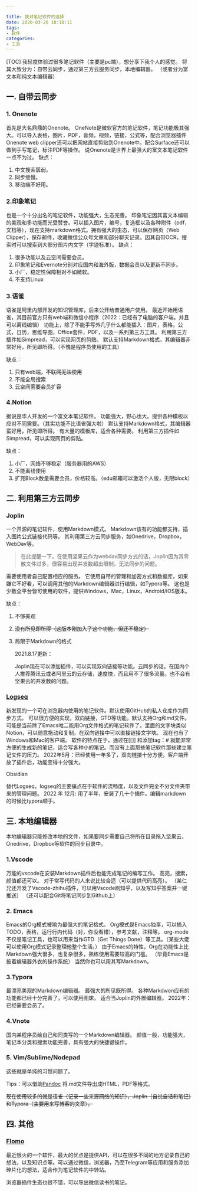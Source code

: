 ```yaml
---

title: 我对笔记软件的选择
date: 2020-03-26 18:18:11
tags: 
- 软件 
categories: 
- 工具
---
```

[TOC]
我轻度体验过很多笔记软件（主要是pc端），想分享下我个人的感觉。
将其大致分为：自带云同步，通过第三方云服务同步，本地编辑器。
（或者分为富文本和纯文本编辑器）
## 一. 自带云同步

### 1. Onenote

首先是大名鼎鼎的Onenote。
OneNote是微软官方的笔记软件，笔记功能极其强大。可以导入表格，图片，PDF，音频，视频，链接，公式等，配合浏览器插件Onenote web clipper还可以把网站直接剪贴到Onenote中。配合Surface还可以做到手写笔记，标注PDF等操作。
说Onenote是世界上最强大的富文本笔记软件一点不为过。
缺点：
1. 中文搜索孱弱。
2. 同步缓慢。
3. 移动端不好用。

### 2.印象笔记

也是一个十分出名的笔记软件，功能强大，生态完善。
印象笔记因其富文本编辑的美观和多功能而光受赞誉。可以插入图片，编号，复选框以及各种附件（pdf，文档等），现在支持markdown格式。拥有强大的生态，可以保存网页（Web Clipper），保存邮件，收藏微信公众号文章和部分聊天记录。因其自带OCR，搜索时可以搜索到大部分图片内文字（字迹标准）。
缺点：

1. 很多功能以及云空间需要会员。
2. 印象笔记和Evernote分别对应国内和海外版，数据会员以及更新不同步。
3. 小厂，稳定性保障相对不如微软。
4. 不支持Linux

### 3.语雀

语雀是阿里内部开发的知识管理库，后来公开给普通用户使用。
最近开始用语雀，其目前官方只有web端和微信小程序（2022：已经有了电脑的客户端，并且可以离线编辑）
功能上，除了不能手写外几乎什么都能插入：图片，表格，公式，日历，思维导图，Office套件，PDF，以及一系列第三方工具。
利用第三方插件如Simpread，可以实现网页的剪贴。
默认支持Markdown格式，其编辑器非常好用，所见即所得。（不愧是程序员使用的工具）

缺点：

1. 只有web端，~~不联网无法使用~~
2. 不能全局搜索
3. 云空间需要会员扩容

### 4.Notion

据说是华人开发的一个富文本笔记软件。
功能强大，野心也大。提供各种模板以应对不同需要。（其实功能不比语雀强大啦）
默认支持Markdown格式，其编辑器蛮好用，所见即所得。
有大量的模板库，适合各种需要。
利用第三方插件如Simpread，可以实现网页的剪贴。

缺点：

1. 小厂，网络不够稳定（服务器用的AWS）
2. 不能离线使用
3. 扩充Block数量需要会员，价格较高。（edu邮箱可以激活个人版，无限block）

## 二. 利用第三方云同步

### Joplin

一个开源的笔记软件，使用Markdown模式。
Markdown该有的功能都支持，插入图片公式链接代码等。
其利用第三方云同步服务，如Onedrive，Dropbox，WebDav等。

> 在此提醒一下，在使用坚果云作为webdav同步方式的话，Joplin因为其零散文件过多，很容易出现并发数超出限制，无法同步的问题。

需要使用者自己配置相应的服务。
它使用自带的管理和加密方式和数据库，如果嫌它不好看，可以调用其他的Markdown编辑器进行编辑，如Typora等。
这也是少数全平台皆可使用的软件，提供Windows，Mac，Linux，Android/IOS版本。

缺点：

1. 不够美观

2. ~~没有所见即所得（这版本刚加入了这个功能，但还不稳定）~~

3. 局限于Markdown的格式

   2021.8.17更新：

   Joplin现在可以添加插件，可以实现双向链接等功能。云同步的话。在国内个人推荐腾讯云或者阿里云的云存储，速度快，而且用不了很多流量。也不会有坚果云的并发数的问题。

### [Logseq](https://logseq.com)

新发现的一个可在浏览器内使用的笔记软件。默认使用GitHub的私人仓库作为同步方式。
可以很方便的实现，双向链接，GTD等功能。默认支持Org和md文件。可能是当前除了Emacs唯二能用Org文件格式的笔记软件了。里面的文字块类似Notion，可以随意拖动和复制。在双向链接中可以直接链接文字块。
现在也有了Windows和Mac的客户端。
软件的特点在于，通过在[[]] 和添加tag：# 就能非常方便的生成新的笔记，适合写各种小的笔记。而没有上面那些笔记软件那些建立笔记文件的压力。
2022年5月：已经使用一年多了，双向链接十分方便，客户端开放了插件后，功能变得十分强大。

Obsidian 

替代Logseq，logseq的主要痛点在于软件的流畅度，以及文件完全不分文件夹带来的管理问题。
2022 年 12月: 用了半年，安装了几十个插件。编辑markdown 的时候比typora顺手。
## 三. 本地编辑器

本地编辑器只能修改本地的文件，如果要同步需要自己将所在目录拖入坚果云，Onedrive，Dropbox等软件的同步目录中。

### 1.Vscode

万能的vscode在安装Markdown插件后也能完成笔记的编写工作。
高亮，搜索，颜值都还可以。
对于常写代码的人来说比较合适（可以提供代码高亮）。
（某仁兄还开发了Vscode-zhihu插件，可以用Vscode刷知乎，以及写知乎答案并一键推送）
（还可以配合Git将笔记同步到Github上）

### 2. Emacs

Emacs的Org模式被喻为最强大的笔记格式。
Org模式是Emacs独享，可以插入TODO，表格，运行行内代码（对，你没看错），参考文献，注释等。
org-mode不仅是笔记工具，也可以用来当作GTD（Get Things Done）等工具。（某些大佬可以使用Org模式记录整理他整个生活。）
由于Emacs的特性，Org在功能性上比Markdown强大很多，也复杂很多，熟练使用需要较高的门槛。
（毕竟Emacs是披着编辑器外衣的操作系统）
当然你也可以用其写Markdown。

### 3.Typora

最漂亮美观的Markdown编辑器。
最强大的所见既所得。
各种Markdwon应有的功能都已经十分完善了，可以使用图床。
适合当Joplin的外置编辑器。
2022年：已经需要会员了。

### 4.Vnote

国内某程序员给自己和同类写的一个Markdown编辑器。
颜值一般，功能强大，笔记本分类和搜索功能完善，具有强大的快捷键操作。

### 5. Vim/Sublime/Nodepad

这些就是单纯的习惯问题了。

Tips：可以借助[Pandoc](https://github.com/jgm/pandoc) 将.md文件导出成HTML，PDF等格式。



~~现在使用较多的就是语雀（记录一些来源网络的知识），Joplin（自说自话和笔记）和Typora（主要用来写博客的文章）。~~


## 四. 其他

### [Flomo](https://flomoapp.com)

最近很火的一个软件，最大的优点是提供API，可以在很多不同的地方记录自己的想法，以及知识点等。可以通过微信，浏览器，乃至Telegram等应用和服务添加碎片化的想法，适合作为笔记软件的中转站。

浏览器插件生态也很不错，可以导出微信读书的笔记。

